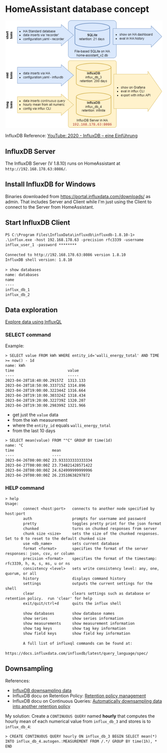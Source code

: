 # HomeAssistant database concept
![](homeassistant_data.drawio.png)

InfluxDB Reference: [YouTube: 2020 - InfluxDB – eine Einführung](https://www.youtube.com/watch?v=ccZuI7zvQMA)

## InfluxDB Server
The InfluxDB Server (V 1.8.10) runs on HomeAssistant at ``http://192.168.178.63:8086/``.

## Install InfluxDB for Windows
Binaries downloaded from https://portal.influxdata.com/downloads/ as admin.
That includes Server and Client while I'm just using the Client to connect to the Server from HomeAssistant.

## Start InfluxDB Client
```
PS C:\Program Files\InfluxData\influxdb\influxdb-1.8.10-1> .\influx.exe -host 192.168.178.63 -precision rfc3339 -username influx_user_1 -password ********

Connected to http://192.168.178.63:8086 version 1.8.10
InfluxDB shell version: 1.8.10

> show databases
name: databases
name
----
influx_db_1
influx_db_2
```

## Data exploration
[Explore data using InfluxQL](https://docs.influxdata.com/influxdb/v1.8/query_language/explore-data/)
### SELECT command
Example:
```
> SELECT value FROM kWh WHERE entity_id='walli_energy_total' AND TIME >= now() - 1d
name: kWh
time                        value
----                        -----
2023-04-28T18:40:00.29157Z  1313.133
2023-04-28T18:50:00.333715Z 1314.896
2023-04-28T19:00:00.322344Z 1316.664
2023-04-28T19:10:00.303324Z 1318.434
2023-04-28T19:20:00.322739Z 1320.207
2023-04-28T19:30:00.298399Z 1321.966
```
- get just the `value` data
- from the `kWh` measurement
- where the `entity_id` equals `walli_energy_total`
- from the last 10 days

```
> SELECT mean(value) FROM "°C" GROUP BY time(1d)
name: °C
time                 mean
----                 ----
2023-04-26T00:00:00Z 23.933333333333334
2023-04-27T00:00:00Z 23.734821428571422
2023-04-28T00:00:00Z 24.624999999999996
2023-04-29T00:00:00Z 26.23510638297872
```

### HELP command
```
> help
Usage:
        connect <host:port>   connects to another node specified by host:port
        auth                  prompts for username and password
        pretty                toggles pretty print for the json format
        chunked               turns on chunked responses from server
        chunk size <size>     sets the size of the chunked responses.  Set to 0 to reset to the default chunked size
        use <db_name>         sets current database
        format <format>       specifies the format of the server responses: json, csv, or column
        precision <format>    specifies the format of the timestamp: rfc3339, h, m, s, ms, u or ns
        consistency <level>   sets write consistency level: any, one, quorum, or all
        history               displays command history
        settings              outputs the current settings for the shell
        clear                 clears settings such as database or retention policy.  run 'clear' for help
        exit/quit/ctrl+d      quits the influx shell

        show databases        show database names
        show series           show series information
        show measurements     show measurement information
        show tag keys         show tag key information
        show field keys       show field key information

        A full list of influxql commands can be found at:
        https://docs.influxdata.com/influxdb/latest/query_language/spec/
```

## Downsampling 
References:
- [InfluxDB downsampling data](https://alex3305.github.io/home-assistant-docs/add-ons/influxdb-downsampling/)
- InfluxDB docu on Retention Policy: [Retention policy management](https://docs.influxdata.com/influxdb/v1.8/query_language/manage-database/#retention-policy-management)
- InfluxDB docu on Continuous Queries: [Automatically downsampling data into another retention policy](https://docs.influxdata.com/influxdb/v1.8/query_language/continuous_queries/#automatically-downsampling-data-into-another-retention-policy)

My solution: Create a `CONTINUOUS QUERY` named __hourly__ that computes the hourly mean of each numerical value from `influx_db_3` and stores is to `influx_db_4`: 
```
> CREATE CONTINUOUS QUERY hourly ON influx_db_3 BEGIN SELECT mean(*) INTO influx_db_4.autogen.:MEASUREMENT FROM /.*/ GROUP BY time(1h), * END
```



